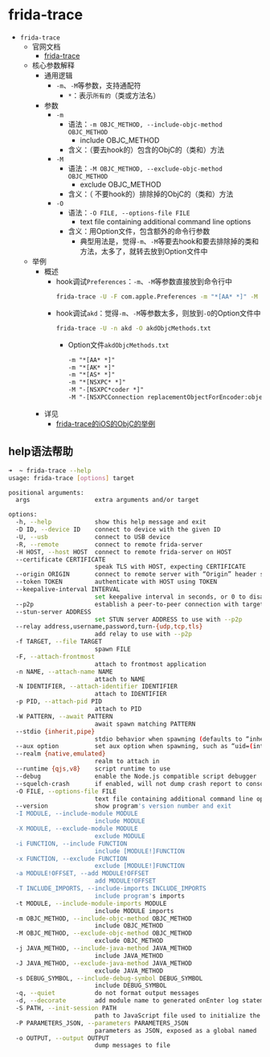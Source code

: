 # frida-trace

* `frida-trace`
  * 官网文档
    * [frida-trace](https://frida.re/docs/frida-trace/)
  * 核心参数解释
    * 通用逻辑
      * `-m`、`-M`等参数，支持通配符
        * `*`：表示`所有的`（类或方法名）
    * 参数
      * `-m`
        * 语法：`-m OBJC_METHOD, --include-objc-method OBJC_METHOD`
          * include OBJC_METHOD
        * 含义：（要去hook的）包含的ObjC的（类和）方法
      * `-M`
        * 语法：`-M OBJC_METHOD, --exclude-objc-method OBJC_METHOD`
          * exclude OBJC_METHOD
        * 含义：（ 不要hook的）排除掉的ObjC的（类和）方法
      * `-O`
        * 语法：`-O FILE, --options-file FILE`
          * text file containing additional command line options
        * 含义：用Option文件，包含额外的命令行参数
          * 典型用法是，觉得`-m`、`-M`等要去hook和要去排除掉的类和方法，太多了，就转去放到Option文件中                        
  * 举例
    * 概述
      * hook调试`Preferences`：`-m`、`-M`等参数直接放到命令行中
        ```bash
        frida-trace -U -F com.apple.Preferences -m "*[AA* *]" -M "-[ASDBundle copyWithZone:]" -M "-[* copyWithZone:]" -M "-[AAUILabel *]"
        ```
      * hook调试`akd`：觉得`-m`、`-M`等参数太多，则放到`-O`的Option文件中
        ```bash
        frida-trace -U -n akd -O akdObjcMethods.txt
        ```
        * Option文件`akdObjcMethods.txt`
          ```txt
          -m "*[AA* *]"
          -m "*[AK* *]"
          -m "*[AS* *]"
          -m "*[NSXPC* *]"
          -M "-[NSXPC*coder *]"
          -M "-[NSXPCConnection replacementObjectForEncoder:object:]"
          ```
    * 详见
      * [frida-trace的iOS的ObjC的举例](../../../frida_example/frida_trace/ios_objc/README.md)

## help语法帮助

```bash
➜  ~ frida-trace --help
usage: frida-trace [options] target

positional arguments:
  args                  extra arguments and/or target

options:
  -h, --help            show this help message and exit
  -D ID, --device ID    connect to device with the given ID
  -U, --usb             connect to USB device
  -R, --remote          connect to remote frida-server
  -H HOST, --host HOST  connect to remote frida-server on HOST
  --certificate CERTIFICATE
                        speak TLS with HOST, expecting CERTIFICATE
  --origin ORIGIN       connect to remote server with “Origin” header set to ORIGIN
  --token TOKEN         authenticate with HOST using TOKEN
  --keepalive-interval INTERVAL
                        set keepalive interval in seconds, or 0 to disable (defaults to -1 to auto-select based on transport)
  --p2p                 establish a peer-to-peer connection with target
  --stun-server ADDRESS
                        set STUN server ADDRESS to use with --p2p
  --relay address,username,password,turn-{udp,tcp,tls}
                        add relay to use with --p2p
  -f TARGET, --file TARGET
                        spawn FILE
  -F, --attach-frontmost
                        attach to frontmost application
  -n NAME, --attach-name NAME
                        attach to NAME
  -N IDENTIFIER, --attach-identifier IDENTIFIER
                        attach to IDENTIFIER
  -p PID, --attach-pid PID
                        attach to PID
  -W PATTERN, --await PATTERN
                        await spawn matching PATTERN
  --stdio {inherit,pipe}
                        stdio behavior when spawning (defaults to “inherit”)
  --aux option          set aux option when spawning, such as “uid=(int)42” (supported types are: string, bool, int)
  --realm {native,emulated}
                        realm to attach in
  --runtime {qjs,v8}    script runtime to use
  --debug               enable the Node.js compatible script debugger
  --squelch-crash       if enabled, will not dump crash report to console
  -O FILE, --options-file FILE
                        text file containing additional command line options
  --version             show program's version number and exit
  -I MODULE, --include-module MODULE
                        include MODULE
  -X MODULE, --exclude-module MODULE
                        exclude MODULE
  -i FUNCTION, --include FUNCTION
                        include [MODULE!]FUNCTION
  -x FUNCTION, --exclude FUNCTION
                        exclude [MODULE!]FUNCTION
  -a MODULE!OFFSET, --add MODULE!OFFSET
                        add MODULE!OFFSET
  -T INCLUDE_IMPORTS, --include-imports INCLUDE_IMPORTS
                        include program's imports
  -t MODULE, --include-module-imports MODULE
                        include MODULE imports
  -m OBJC_METHOD, --include-objc-method OBJC_METHOD
                        include OBJC_METHOD
  -M OBJC_METHOD, --exclude-objc-method OBJC_METHOD
                        exclude OBJC_METHOD
  -j JAVA_METHOD, --include-java-method JAVA_METHOD
                        include JAVA_METHOD
  -J JAVA_METHOD, --exclude-java-method JAVA_METHOD
                        exclude JAVA_METHOD
  -s DEBUG_SYMBOL, --include-debug-symbol DEBUG_SYMBOL
                        include DEBUG_SYMBOL
  -q, --quiet           do not format output messages
  -d, --decorate        add module name to generated onEnter log statement
  -S PATH, --init-session PATH
                        path to JavaScript file used to initialize the session
  -P PARAMETERS_JSON, --parameters PARAMETERS_JSON
                        parameters as JSON, exposed as a global named 'parameters'
  -o OUTPUT, --output OUTPUT
                        dump messages to file
```
